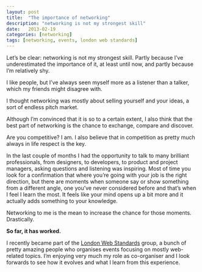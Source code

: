 ```yaml
---
layout: post
title:  "The importance of networking"
description: "networking is not my strongest skill"
date:   2013-02-19
categories: [networking]
tags: [networking, events, london web standards]
---
```

Let’s be clear: networking is not my strongest skill. Partly because I’ve underestimated the importance of it, at least until now, and partly because I’m relatively shy.

I like people, but I’ve always seen myself more as a listener than a talker, which my friends might disagree with.

I thought networking was mostly about selling yourself and your ideas, a sort of endless pitch market.

Although I’m convinced that it is so to a certain extent, I also think that the best part of networking is the chance to exchange, compare and discover.

Are you competitive? I am. I also believe that in competition as pretty much always in life respect is the key.

In the last couple of months I had the opportunity to talk to many brilliant professionals, from designers, to developers, to product and project managers, asking questions and listening was inspiring. Most of time you look for a confirmation that where you’re going with your job is the right direction, but there are moments when someone say or show something from a different angle, one you’ve never considered before and that’s when I feel I learn the most. It feels like your mind opens up a bit more and it actually adds something to your knowledge.

Networking to me is the mean to increase the chance for those moments. Drastically.

**So far, it has worked.**

I recently became part of the [London Web Standards](//twitter.com/webstandards) group, a bunch of pretty amazing people who organises events focusing on mostly web-related topics. I’m enjoying very much my role as co-organiser and I look forwards to see how it evolves and what I learn from this experience.